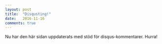```yaml
---
layout: post
title:  "Disqusting!"
date:   2016-11-16
comments: true
---
```


Nu har den här sidan uppdaterats med stöd för disqus-kommentarer. Hurra!
